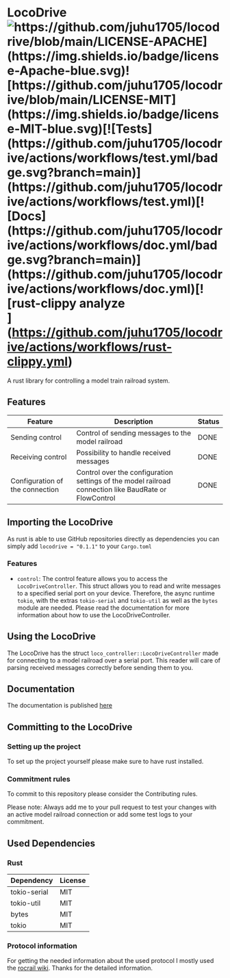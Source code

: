 # LocoDrive ![https://github.com/juhu1705/locodrive/blob/main/LICENSE-APACHE](https://img.shields.io/badge/license-Apache-blue.svg)![https://github.com/juhu1705/locodrive/blob/main/LICENSE-MIT](https://img.shields.io/badge/license-MIT-blue.svg)[![Tests](https://github.com/juhu1705/locodrive/actions/workflows/test.yml/badge.svg?branch=main)](https://github.com/juhu1705/locodrive/actions/workflows/test.yml)[![Docs](https://github.com/juhu1705/locodrive/actions/workflows/doc.yml/badge.svg?branch=main)](https://github.com/juhu1705/locodrive/actions/workflows/doc.yml)[![rust-clippy analyze](https://github.com/juhu1705/locodrive/actions/workflows/rust-clippy.yml/badge.svg)](https://github.com/juhu1705/locodrive/actions/workflows/rust-clippy.yml)

A rust library for controlling a model train railroad system.

## Features
| Feature                          | Description                                                                                           | Status |
|----------------------------------|-------------------------------------------------------------------------------------------------------|--------|
| Sending control                  | Control of sending messages to the model railroad                                                     | DONE   |
| Receiving control                | Possibility to handle received messages                                                               | DONE   |
| Configuration of the connection  | Control over the configuration settings of the model railroad connection like BaudRate or FlowControl | DONE   |

## Importing the LocoDrive

As rust is able to use GitHub repositories directly as dependencies you can simply add 
`locodrive = "0.1.1"` to your `Cargo.toml`

### Features

- `control`: The control feature allows you to access the `LocoDriveController`. This struct allows you to read and write messages to a specified serial port on your device. 
             Therefore, the async runtime `tokio`, with the extras `tokio-serial` and `tokio-util` as well as the `bytes` module are needed. Please read the documentation for more information about how to use the LocoDriveController.

## Using the LocoDrive

The LocoDrive has the struct `loco_controller::LocoDriveController` made for connecting to a model railroad over a serial port.
This reader will care of parsing received messages correctly before sending them to you.

## Documentation

The documentation is published [here](https://juhu1705.github.io/locodrive/doc/locodrive)

## Committing to the LocoDrive

### Setting up the project

To set up the project yourself please make sure to have rust installed.

### Commitment rules

To commit to this repository please consider the Contributing rules.

Please note: Always add me to your pull request to test your changes with an active model railroad connection 
or add some test logs to your commitment.

## Used Dependencies

### Rust

| Dependency   | License |
|--------------|---------|
| tokio-serial | MIT     |
| tokio-util   | MIT     |
| bytes        | MIT     |
| tokio        | MIT     |

### Protocol information

For getting the needed information about the used protocol I mostly used the [rocrail wiki](https://wiki.rocrail.net/doku.php?id=loconet:ln-pe-en). Thanks for the detailed information.
